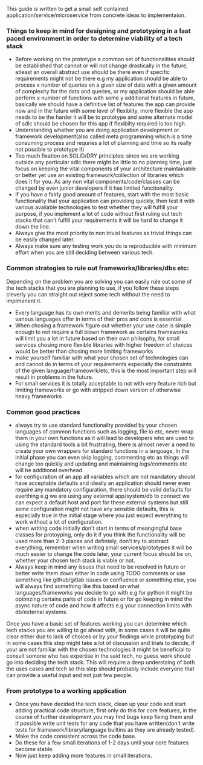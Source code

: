 This guide is written to get a small self contained  application/service/microservice from concrete ideas to implementaion.

### Things to keep in mind for designing and prototyping in a fast paced environment in order to determine viability of a tech stack

- Before working on the prototype a common set of functionalities should be established that cannot or will not change drastically in the future,
atleast an overall abstract use should be there even if specific requirements might not be there
e.g my application should be able to process x number of queries on a given size of data with a given amount of complexity for the data and queries, or
my application should be able perform x number of functions with some y additional features in future, basically we should have a definitive list of features the app can provide 
now and in the future with some level of flexiblity, more flexible the app needs to be the harder it will be to prototype and some alternate model of sdlc should be chosen for this app if flexibilty required is too high.
- Understanding whether you are doing application development or framework development(also called meta programming which is a time consuming process and requries a lot of planning and time so its really not possible to prototype it)
- Too much fixation on SOLID/DRY principles: since we are working outside any particular sdlc there might be little to no planning time, just focus on keeping the vital 
components of your architecture maintainable or better yet use an existing framework/collection of libraries which does it for you. As any non vital components/code/classes can be changed
 by even junior developers if it has limited functionality.
- If you have a fairly good amount of features, start with the most basic functionality that your application can providing quickly, then test it with various available technologies to test whether they will
fulfill your purpose, if you implement a lot of code without first ruling out tech stacks that can't fulfill your requirements it will be hard to change it down the line.
- Always give the most priority to non trivial features as trivial things can be easily changed later.
- Always make sure any testing work you do is reproducible with minimum effort when you are still deciding between various tech.

### Common strategies to rule out frameworks/libraries/dbs etc:
Depending on the problem you are solving you can easily rule out some of the tech stacks that you are planning to use, if you follow these steps cleverly you can 
straight out reject some tech without the need to implmenent it.
- Every language has its own merits and demerits being familiar with what various languages offer in terms of their pros and cons is essential.
- When chosing a framework figure out whether your use case is simple enough to not require a full blown framework as certains frameworks will limit you a lot in future based on their own philsophy, for small services chosing more flexible libraries with higher freedom of choices would be better than chosing more limiting frameworks
- make yourself familiar with what your chosen set of technologies can and cannot do in terms of your requirements especially the constraints of the given language/frameowrk/etc, this is the most important step will result in problems in the future.
- For small services it is totally acceptable to not with very feature rich but limiting frameworks or go with stripped down version of otherwise heavy frameworks

### Common good practices

- always try to use standard  functionality provided by your chosen languages of common functions such as logging, file io etc, never wrap them in your own functions as it will lead to developers who are used to 
using the standard tools a bit frustrating, there is almost never a need to create your own wrappers for standard functions in a language, In the initial phase you can even skip logging, commenting etc as things will change too quickly and updating and maintaining logs/comments etc will be additional overhead.
- for configuration of an app all variables which are not mandatory should have acceptable defaults and ideally an application should never even require any mandatory configuration, there should be valid defaults for everthing e.g we are using any external app/system/db to connect we can expect a default host and port for these external systems but still some configuration might not have any sensible defaults, this is especially true in the initial stage where you just expect everything to work without a lot of configuration.
- when writing code initially don't  start in terms of meangingful base classes for protoyping, only do it if you think the functionality will be used more than 2-3 places and defintely, don't try to abstract everything, remember when writing small services/prototypes it will be much easier to change the code later, your current focus should be on, whether your chosen tech stack is viable or not.
-  Always keep in mind any issues that need to be resolved in future or better write them down either in code using TODO comments or use something like github/gitlab issues or confluence or something else, you will always find something like this based on what languages/frameworks you decide to go with e.g for python it might be optimzing certains parts of code in future or for go 
keeping in mind the async nature of code and how it affects e.g your connection limits with db/external systems.

Once you have a basic set of features working you can determine which tech stacks you are willing to go ahead with, in some cases it will be quite clear either due to 
lack of choices or by your findings while prototyping but in some cases this step might take a lot of discussion and trials to decide, if your are not familiar with the chosen technologies it 
might be beneficial to consult somone who has expertise in the said tech, no guess work should go into deciding the tech stack. This will require a deep understaing of both the 
uses cases and tech so this step should probably include everyone that can provide a useful input and not just few people.

### From prototype to a working application

- Once you have decided the tech stack, clean up your code and start adding practical code structure, first only do this for core features, in the course of further development
you may find bugs keep fixing them and if possible write unit tests for any code that you have written(don't write tests for framework/library/language builtins as they are already tested).
- Make the code consistent across the code base.
- Do these for a few small iterations of 1-2 days until your core features become stable.
- Now just keep adding more features in small iterations.
 






